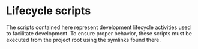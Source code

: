 # Lifecycle scripts

The scripts contained here represent development lifecycle activities used to facilitate development.  To ensure proper behavior, these scripts must be executed from the project root using the symlinks found there.